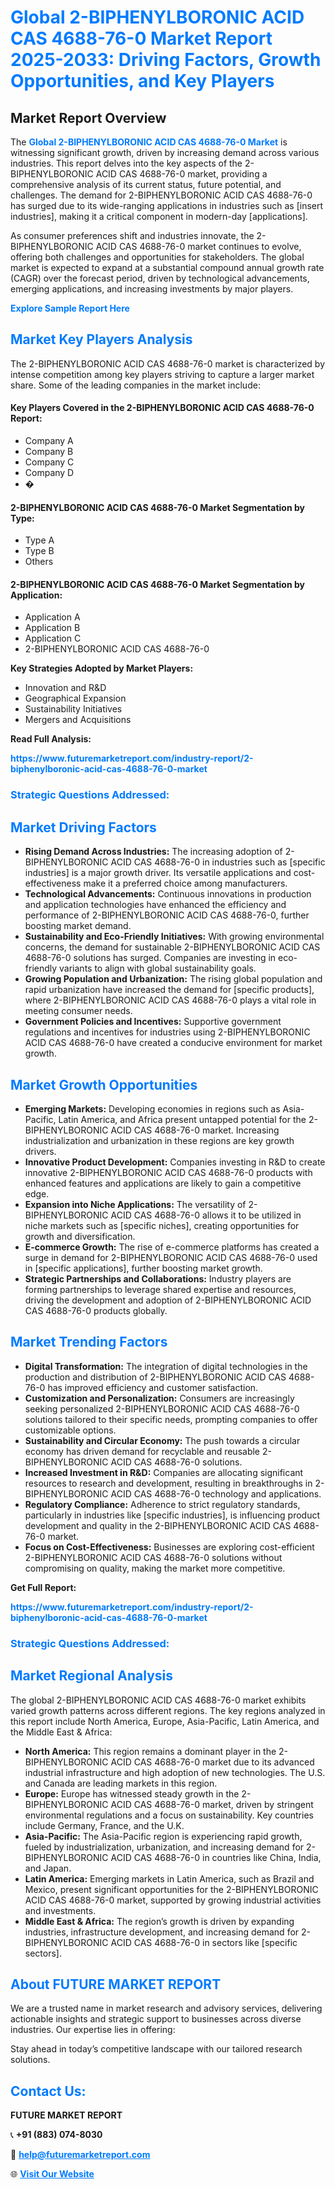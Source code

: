 <h1 style="color: #007BFF;">Global 2-BIPHENYLBORONIC ACID CAS 4688-76-0 Market Report 2025-2033: Driving Factors, Growth Opportunities, and Key Players</h1>

<section id="overview">
<h2>Market Report Overview</h2>
<p>The <a href="https://www.futuremarketreport.com/industry-report/2-biphenylboronic-acid-cas-4688-76-0-market" style="color: #007BFF; text-decoration: none;"><strong>Global 2-BIPHENYLBORONIC ACID CAS 4688-76-0 Market</strong></a> is witnessing significant growth, driven by increasing demand across various industries. This report delves into the key aspects of the 2-BIPHENYLBORONIC ACID CAS 4688-76-0 market, providing a comprehensive analysis of its current status, future potential, and challenges. The demand for 2-BIPHENYLBORONIC ACID CAS 4688-76-0 has surged due to its wide-ranging applications in industries such as [insert industries], making it a critical component in modern-day [applications].</p>
<p>As consumer preferences shift and industries innovate, the 2-BIPHENYLBORONIC ACID CAS 4688-76-0 market continues to evolve, offering both challenges and opportunities for stakeholders. The global market is expected to expand at a substantial compound annual growth rate (CAGR) over the forecast period, driven by technological advancements, emerging applications, and increasing investments by major players.</p>
</section>

<section id="overview">
<p><a href="https://www.futuremarketreport.com/request-sample/reportId=113339" style="color: #007BFF; text-decoration: none;"><strong>Explore Sample Report Here</strong></a></p>
</section>

<section id="key-players">
<h2 style="color: #007BFF;">Market Key Players Analysis</h2>
<p>The 2-BIPHENYLBORONIC ACID CAS 4688-76-0 market is characterized by intense competition among key players striving to capture a larger market share. Some of the leading companies in the market include:</p>
<h4>Key Players Covered in the 2-BIPHENYLBORONIC ACID CAS 4688-76-0 Report:</h4>
<ul><li>Company A</li><li>Company B</li><li>Company C</li><li>Company D</li><li>�</li></ul>
<h4>2-BIPHENYLBORONIC ACID CAS 4688-76-0 Market Segmentation by Type:</h4>
<ul><li>Type A</li><li>Type B</li><li>Others</li></ul>

<h4>2-BIPHENYLBORONIC ACID CAS 4688-76-0 Market Segmentation by Application:</h4>
<ul><li>Application A</li><li>Application B</li><li>Application C</li><li>2-BIPHENYLBORONIC ACID CAS 4688-76-0</li></ul>
<p><strong>Key Strategies Adopted by Market Players:</strong></p>
<ul>
<li>Innovation and R&D</li>
<li>Geographical Expansion</li>
<li>Sustainability Initiatives</li>
<li>Mergers and Acquisitions</li>
</ul>
</section>

<section>
<p><strong>Read Full Analysis: </strong></p><a href="https://www.futuremarketreport.com/industry-report/2-biphenylboronic-acid-cas-4688-76-0-market" style="color: #007BFF; text-decoration: none;"><strong>https://www.futuremarketreport.com/industry-report/2-biphenylboronic-acid-cas-4688-76-0-market</strong></a>
<h3 style="color: #007BFF;">Strategic Questions Addressed:</h3>
</section>

<section id="driving-factors">
<h2 style="color: #007BFF;">Market Driving Factors</h2>
<ul>
<li><strong>Rising Demand Across Industries:</strong> The increasing adoption of 2-BIPHENYLBORONIC ACID CAS 4688-76-0 in industries such as [specific industries] is a major growth driver. Its versatile applications and cost-effectiveness make it a preferred choice among manufacturers.</li>
<li><strong>Technological Advancements:</strong> Continuous innovations in production and application technologies have enhanced the efficiency and performance of 2-BIPHENYLBORONIC ACID CAS 4688-76-0, further boosting market demand.</li>
<li><strong>Sustainability and Eco-Friendly Initiatives:</strong> With growing environmental concerns, the demand for sustainable 2-BIPHENYLBORONIC ACID CAS 4688-76-0 solutions has surged. Companies are investing in eco-friendly variants to align with global sustainability goals.</li>
<li><strong>Growing Population and Urbanization:</strong> The rising global population and rapid urbanization have increased the demand for [specific products], where 2-BIPHENYLBORONIC ACID CAS 4688-76-0 plays a vital role in meeting consumer needs.</li>
<li><strong>Government Policies and Incentives:</strong> Supportive government regulations and incentives for industries using 2-BIPHENYLBORONIC ACID CAS 4688-76-0 have created a conducive environment for market growth.</li>
</ul>
</section>

<section id="growth-opportunities">
<h2 style="color: #007BFF;">Market Growth Opportunities</h2>
<ul>
<li><strong>Emerging Markets:</strong> Developing economies in regions such as Asia-Pacific, Latin America, and Africa present untapped potential for the 2-BIPHENYLBORONIC ACID CAS 4688-76-0 market. Increasing industrialization and urbanization in these regions are key growth drivers.</li>
<li><strong>Innovative Product Development:</strong> Companies investing in R&D to create innovative 2-BIPHENYLBORONIC ACID CAS 4688-76-0 products with enhanced features and applications are likely to gain a competitive edge.</li>
<li><strong>Expansion into Niche Applications:</strong> The versatility of 2-BIPHENYLBORONIC ACID CAS 4688-76-0 allows it to be utilized in niche markets such as [specific niches], creating opportunities for growth and diversification.</li>
<li><strong>E-commerce Growth:</strong> The rise of e-commerce platforms has created a surge in demand for 2-BIPHENYLBORONIC ACID CAS 4688-76-0 used in [specific applications], further boosting market growth.</li>
<li><strong>Strategic Partnerships and Collaborations:</strong> Industry players are forming partnerships to leverage shared expertise and resources, driving the development and adoption of 2-BIPHENYLBORONIC ACID CAS 4688-76-0 products globally.</li>
</ul>
</section>

<section id="trending-factors">
<h2 style="color: #007BFF;">Market Trending Factors</h2>
<ul>
<li><strong>Digital Transformation:</strong> The integration of digital technologies in the production and distribution of 2-BIPHENYLBORONIC ACID CAS 4688-76-0 has improved efficiency and customer satisfaction.</li>
<li><strong>Customization and Personalization:</strong> Consumers are increasingly seeking personalized 2-BIPHENYLBORONIC ACID CAS 4688-76-0 solutions tailored to their specific needs, prompting companies to offer customizable options.</li>
<li><strong>Sustainability and Circular Economy:</strong> The push towards a circular economy has driven demand for recyclable and reusable 2-BIPHENYLBORONIC ACID CAS 4688-76-0 solutions.</li>
<li><strong>Increased Investment in R&D:</strong> Companies are allocating significant resources to research and development, resulting in breakthroughs in 2-BIPHENYLBORONIC ACID CAS 4688-76-0 technology and applications.</li>
<li><strong>Regulatory Compliance:</strong> Adherence to strict regulatory standards, particularly in industries like [specific industries], is influencing product development and quality in the 2-BIPHENYLBORONIC ACID CAS 4688-76-0 market.</li>
<li><strong>Focus on Cost-Effectiveness:</strong> Businesses are exploring cost-efficient 2-BIPHENYLBORONIC ACID CAS 4688-76-0 solutions without compromising on quality, making the market more competitive.</li>
</ul>
</section>

<section>
<p><strong>Get Full Report: </strong></p><a href="https://www.futuremarketreport.com/industry-report/2-biphenylboronic-acid-cas-4688-76-0-market" style="color: #007BFF; text-decoration: none;"><strong>https://www.futuremarketreport.com/industry-report/2-biphenylboronic-acid-cas-4688-76-0-market</strong></a>
<h3 style="color: #007BFF;">Strategic Questions Addressed:</h3>
</section>


<section id="regional-analysis">
<h2 style="color: #007BFF;">Market Regional Analysis</h2>
<p>The global 2-BIPHENYLBORONIC ACID CAS 4688-76-0 market exhibits varied growth patterns across different regions. The key regions analyzed in this report include North America, Europe, Asia-Pacific, Latin America, and the Middle East & Africa:</p>
<ul>
<li><strong>North America:</strong> This region remains a dominant player in the 2-BIPHENYLBORONIC ACID CAS 4688-76-0 market due to its advanced industrial infrastructure and high adoption of new technologies. The U.S. and Canada are leading markets in this region.</li>
<li><strong>Europe:</strong> Europe has witnessed steady growth in the 2-BIPHENYLBORONIC ACID CAS 4688-76-0 market, driven by stringent environmental regulations and a focus on sustainability. Key countries include Germany, France, and the U.K.</li>
<li><strong>Asia-Pacific:</strong> The Asia-Pacific region is experiencing rapid growth, fueled by industrialization, urbanization, and increasing demand for 2-BIPHENYLBORONIC ACID CAS 4688-76-0 in countries like China, India, and Japan.</li>
<li><strong>Latin America:</strong> Emerging markets in Latin America, such as Brazil and Mexico, present significant opportunities for the 2-BIPHENYLBORONIC ACID CAS 4688-76-0 market, supported by growing industrial activities and investments.</li>
<li><strong>Middle East & Africa:</strong> The region’s growth is driven by expanding industries, infrastructure development, and increasing demand for 2-BIPHENYLBORONIC ACID CAS 4688-76-0 in sectors like [specific sectors].</li>
</ul>
</section>

<footer>
<h2 style="color: #007BFF;">About FUTURE MARKET REPORT</h2>
<p>We are a trusted name in market research and advisory services, delivering actionable insights and strategic support to businesses across diverse industries. Our expertise lies in offering:</p>

<p>Stay ahead in today’s competitive landscape with our tailored research solutions.</p>

<h2 style="color: #007BFF;">Contact Us:</h2>
<p><strong>FUTURE MARKET REPORT</strong></p>
<p>📞 <strong>+91 (883) 074-8030</strong></p>
<p>📧 <strong><a href="mailto:help@futuremarketreport.com" style="color: #007BFF;">help@futuremarketreport.com</a></strong></p>
<p>🌐 <strong><a href="https://www.futuremarketreport.com/" style="color: #007BFF;">Visit Our Website</a></strong></p>
</footer>